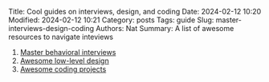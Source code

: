Title: Cool guides on interviews, design, and coding
Date: 2024-02-12 10:20
Modified: 2024-02-12 10:21
Category: posts
Tags: guide
Slug: master-interviews-design-coding
Authors: Nat
Summary: A list of awesome resources to navigate inteviews

1. [Master behavioral interviews](https://github.com/ashishps1/awesome-behavioral-interviews)
2. [Awesome low-level design](https://github.com/ashishps1/awesome-low-level-design)
3. [Awesome coding projects](https://github.com/ashishps1/awesome-coding-projects)
